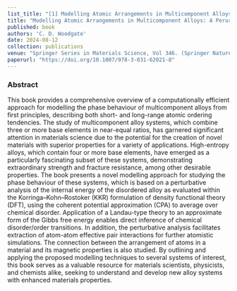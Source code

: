 ```yaml
---
list_title: "[1] Modelling Atomic Arrangements in Multicomponent Alloys: A Perurbative, First-Principles-Based Approach"
title: "Modelling Atomic Arrangements in Multicomponent Alloys: A Perurbative, First-Principles-Based Approach"
published: book
authors: 'C. D. Woodgate'
date: 2024-08-12
collection: publications
venue: "Springer Series in Materials Science, Vol 346. (Springer Nature Switzerland, Cham, 2024)"
paperurl: "https://doi.org/10.1007/978-3-031-62021-8"
---
```


<h3>Abstract</h3>
This book provides a comprehensive overview of a computationally efficient approach for modelling the phase behaviour of multicomponent alloys from first principles, describing both short- and long-range atomic ordering tendencies. The study of multicomponent alloy systems, which combine three or more base elements in near-equal ratios, has garnered significant attention in materials science due to the potential for the creation of novel materials with superior properties for a variety of applications. High-entropy alloys, which contain four or more base elements, have emerged as a particularly fascinating subset of these systems, demonstrating extraordinary strength and fracture resistance, among other desirable properties. The book presents a novel modelling approach for studying the phase behaviour of these systems, which is based on a perturbative analysis of the internal energy of the disordered alloy as evaluated within the Korringa–Kohn–Rostoker (KKR) formulation of density functional theory (DFT), using the coherent potential approximation (CPA) to average over chemical disorder. Application of a Landau-type theory to an approximate form of the Gibbs free energy enables direct inference of chemical disorder/order transitions. In addition, the perturbative analysis facilitates extraction of atom-atom effective pair interactions for further atomistic simulations. The connection between the arrangement of atoms in a material and its magnetic properties is also studied. By outlining and applying the proposed modelling techniques to several systems of interest, this book serves as a valuable resource for materials scientists, physicists, and chemists alike, seeking to understand and develop new alloy systems with enhanced materials properties.
